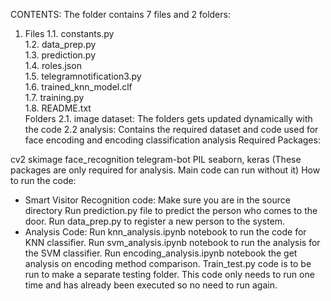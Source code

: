 CONTENTS:
The folder contains 7 files and 2 folders:

1. Files
1.1. constants.py <br>
1.2. data_prep.py <br>
1.3. prediction.py <br>
1.4. roles.json <br>
1.5. telegramnotification3.py <br>
1.6. trained_knn_model.clf <br>
1.7. training.py <br>
1.8. README.txt <br>
Folders
2.1. image dataset: The folders gets updated dynamically with the code
2.2 analysis: Contains the required dataset and code used for face encoding and encoding classification analysis
Required Packages:

cv2
skimage
face_recognition
telegram-bot
PIL
seaborn, keras (These packages are only required for analysis. Main code can run without it)
How to run the code:
* Smart Visitor Recognition code:
Make sure you are in the source directory
Run prediction.py file to predict the person who comes to the door.
Run data_prep.py to register a new person to the system.
* Analysis Code:
Run knn_analysis.ipynb notebook to run the code for KNN classifier.
Run svm_analysis.ipynb notebook to run the analysis for the SVM classifier.
Run encoding_analysis.ipynb notebook the get analysis on encoding method comparison.
Train_test.py code is to be run to make a separate testing folder. This code only needs to run one time and has already been executed so no need to run again.
